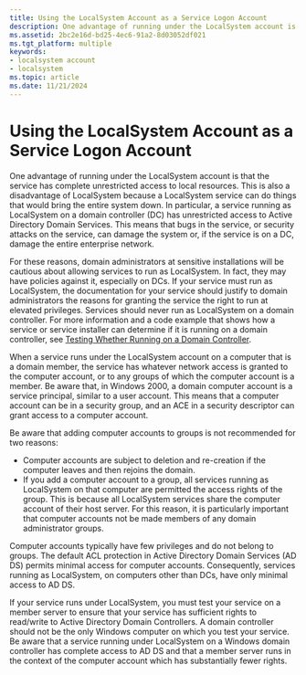 ```yaml
---
title: Using the LocalSystem Account as a Service Logon Account
description: One advantage of running under the LocalSystem account is that the service has complete unrestricted access to local resources.
ms.assetid: 2bc2e16d-bd25-4ec6-91a2-8d03052df021
ms.tgt_platform: multiple
keywords:
- localsystem account
- localsystem
ms.topic: article
ms.date: 11/21/2024
---
```


# Using the LocalSystem Account as a Service Logon Account

One advantage of running under the LocalSystem account is that the service has complete unrestricted access to local resources. This is also a disadvantage of LocalSystem because a LocalSystem service can do things that would bring the entire system down. In particular, a service running as LocalSystem on a domain controller (DC) has unrestricted access to Active Directory Domain Services. This means that bugs in the service, or security attacks on the service, can damage the system or, if the service is on a DC, damage the entire enterprise network.

For these reasons, domain administrators at sensitive installations will be cautious about allowing services to run as LocalSystem. In fact, they may have policies against it, especially on DCs. If your service must run as LocalSystem, the documentation for your service should justify to domain administrators the reasons for granting the service the right to run at elevated privileges. Services should never run as LocalSystem on a domain controller. For more information and a code example that shows how a service or service installer can determine if it is running on a domain controller, see [Testing Whether Running on a Domain Controller](testing-whether-running-on-a-domain-controller.md).

When a service runs under the LocalSystem account on a computer that is a domain member, the service has whatever network access is granted to the computer account, or to any groups of which the computer account is a member. Be aware that, in Windows 2000, a domain computer account is a service principal, similar to a user account. This means that a computer account can be in a security group, and an ACE in a security descriptor can grant access to a computer account.

Be aware that adding computer accounts to groups is not recommended for two reasons:

- Computer accounts are subject to deletion and re-creation if the computer leaves and then rejoins the domain.
- If you add a computer account to a group, all services running as LocalSystem on that computer are permitted the access rights of the group. This is because all LocalSystem services share the computer account of their host server. For this reason, it is particularly important that computer accounts not be made members of any domain administrator groups.

Computer accounts typically have few privileges and do not belong to groups. The default ACL protection in Active Directory Domain Services (AD DS) permits minimal access for computer accounts. Consequently, services running as LocalSystem, on computers other than DCs, have only minimal access to AD DS.

If your service runs under LocalSystem, you must test your service on a member server to ensure that your service has sufficient rights to read/write to Active Directory Domain Controllers. A domain controller should not be the only Windows computer on which you test your service. Be aware that a service running under LocalSystem on a Windows domain controller has complete access to AD DS and that a member server runs in the context of the computer account which has substantially fewer rights.
